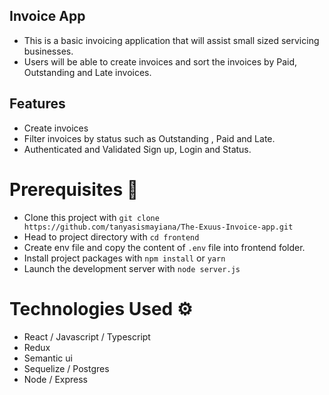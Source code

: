 ## Invoice App

- This is a basic invoicing application that will assist small sized servicing businesses.
- Users will be able to create invoices and sort the invoices by Paid, Outstanding and Late invoices.

## Features 

- Create invoices 
- Filter invoices by status such as Outstanding , Paid and Late.
- Authenticated and Validated Sign up, Login and Status.


# Prerequisites 🔧

- Clone this project with `git clone https://github.com/tanyasismayiana/The-Exuus-Invoice-app.git`
- Head to project directory with `cd frontend`
- Create env file and copy the content of  `.env` file into frontend folder.
- Install project packages with `npm install` or `yarn`
- Launch the development server with `node server.js` 

# Technologies Used ⚙

- React / Javascript / Typescript
- Redux
- Semantic ui 
- Sequelize / Postgres
- Node / Express
```
